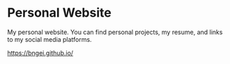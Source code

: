 # Personal Website

My personal website. You can find personal projects, my resume, and links to my social media platforms.

https://bngei.github.io/
